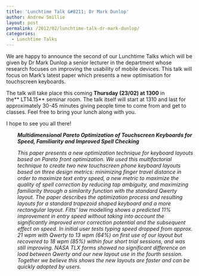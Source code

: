 ```yaml
---
title: 'Lunchtime Talk &#8211; Dr Mark Dunlop'
author: Andrew Smillie
layout: post
permalink: /2012/02/lunchtime-talk-dr-mark-dunlop/
categories:
  - Lunchtime Talks
---
```

We are happy to announce the second of our Lunchtime Talks which will be given by Dr Mark Dunlop a senior lecturer in the department whose research focuses on improving the usability of mobile devices. This talk will focus on Mark&#8217;s latest paper which presents a new optimisation for touchscreen keyboards.

The talk will take place this coming **Thursday (23/02) **at** 1300** in the** LT14.15** seminar room. The talk itself will start at 1310 and last for approximately 30-45 minutes giving people time to come from and get to classes. Feel free to bring your lunch along with you.

I hope to see you all there!

<p style="padding-left: 30px;">
  <strong><em>Multidimensional Pareto Optimization of Touchscreen Keyboards for Speed, Familiarity and Improved Spell Checking</em></strong>
</p>

<p style="padding-left: 30px;">
  <em>This paper presents a new optimization technique for keyboard layouts based on Pareto front optimization. We used this multifactorial technique to create two new touchscreen phone keyboard layouts based on three design metrics: minimizing finger travel distance in order to maximize text entry speed, a new metric to maximize the quality of spell correction by reducing tap ambiguity, and maximizing familiarity through a similarity function with the standard Qwerty layout. The paper describes the optimization process and resulting layouts for a standard trapezoid shaped keyboard and a more rectangular layout. Fitts&#8217; law modelling shows a predicted 11% improvement in entry speed without taking into account the significantly improved error correction potential and the subsequent effect on speed. In initial user tests typing speed dropped from approx. 21 wpm with Qwerty to 13 wpm (64%) on first use of our layout but recovered to 18 wpm (85%) within four short trial sessions, and was still improving. NASA TLX forms showed no significant difference on load between Qwerty and our new layout use in the fourth session. Together we believe this shows the new layouts are faster and can be quickly adopted by users.</em>
</p>
